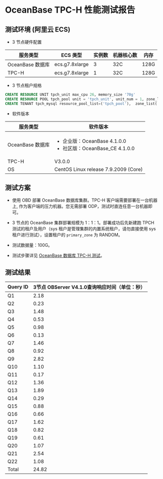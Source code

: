 # OceanBase TPC-H 性能测试报告

## 测试环境 (阿里云 ECS)

* 3 节点硬件配置  
  
| 服务类型 | ECS 类型 | 实例数 | 机器核心数 | 内存 |
| --- | --- | --- | --- | --- |
| OceanBase 数据库 | ecs.g7.8xlarge | 3 | 32C | 128G |
| TPC-H | ecs.g7.8xlarge | 1 | 32C | 128G |

* 3 节点租户规格

```sql
CREATE RESOURCE UNIT tpch_unit max_cpu 26, memory_size '70g'
CREATE RESOURCE POOL tpch_pool unit = 'tpch_unit', unit_num = 1, zone_list=('zone1','zone2','zone3');
CREATE TENANT tpch_mysql resource_pool_list=('tpch_pool'),  zone_list('zone1', 'zone2', 'zone3'), primary_zone=RANDOM, locality='F@zone1,F@zone2,F@zone3' set variables ob_compatibility_mode='mysql', ob_tcp_invited_nodes='%';
```

* 软件版本  

| 服务类型 | 软件版本 |
| --- | --- |
| OceanBase 数据库 |  <ul><li>企业版：OceanBase 4.1.0.0</li><li>社区版：OceanBase_CE 4.1.0.0 </li></ul>|
| TPC-H | V3.0.0 |
| OS | CentOS Linux release 7.9.2009 (Core) |

## 测试方案

* 使用 OBD 部署 OceanBase 数据库集群。TPC-H 客户端需要部署在一台机器上, 作为客户端的压力机器。您无需部署 ODP，测试时直连任意一台机器即可。

* 3 节点的 OceanBase 集群部署规模为 1：1：1。部署成功后先新建跑 TPCH 测试的租户及用户（sys 租户是管理集群的内置系统租户，请勿直接使用 sys 租户进行测试），设置租户的 `primary_zone` 为 RANDOM。

* 测试数据量：100G。

* 测试步骤详见 [OceanBase 数据库 TPC-H 测试](1.run-the-tpc-h-benchmark-on-oceanbase-database.md)。
  
## 测试结果

| **Query ID** | **3节点 OBServer V4.1.0查询响应时间（单位：秒）** |
| --- | --- |
| Q1 | 2.18 |
| Q2 | 0.23 |
| Q3 | 1.48 |
| Q4 | 0.53 |
| Q5 | 0.98 |
| Q6 | 0.13 |
| Q7 | 1.46 |
| Q8 | 0.92 |
| Q9 | 2.82 |
| Q10 | 1.10 |
| Q11 | 0.17 |
| Q12 | 1.36 |
| Q13 | 1.89 |
| Q14 | 0.29 |
| Q15 | 0.88 |
| Q16 | 0.66 |
| Q17 | 1.62 |
| Q18 | 0.82 |
| Q19 | 0.61 |
| Q20 | 1.07 |
| Q21 | 2.54 |
| Q22 | 1.08 |
| Total | 24.82 |
